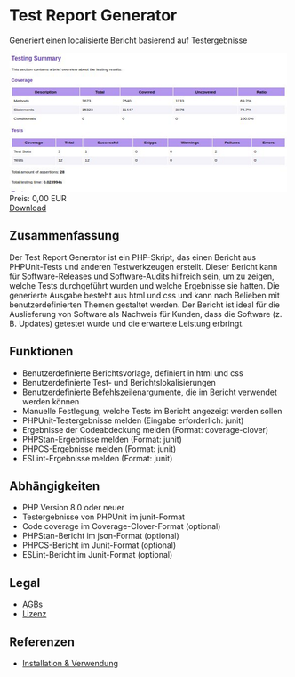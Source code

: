 # Test Report Generator

Generiert einen localisierte Bericht basierend auf Testergebnisse

<div class="splash">
    <img alt="Splash" src="/content/solutions/finished/TestReportGenerator/img/TestReportGenerator_splash.png">
    <div class="price">Preis: 0,00 EUR</div>
    <div class="purchase">
        <a class="button" href="https://github.com/Karaka-Management/TestReportGenerator/archive/refs/heads/master.zip">Download</a>
    </div>
</div>

## Zusammenfassung

Der Test Report Generator ist ein PHP-Skript, das einen Bericht aus PHPUnit-Tests und anderen Testwerkzeugen erstellt. Dieser Bericht kann für Software-Releases und Software-Audits hilfreich sein, um zu zeigen, welche Tests durchgeführt wurden und welche Ergebnisse sie hatten. Die generierte Ausgabe besteht aus html und css und kann nach Belieben mit benutzerdefinierten Themen gestaltet werden. Der Bericht ist ideal für die Auslieferung von Software als Nachweis für Kunden, dass die Software (z. B. Updates) getestet wurde und die erwartete Leistung erbringt.

## Funktionen

* Benutzerdefinierte Berichtsvorlage, definiert in html und css
* Benutzerdefinierte Test- und Berichtslokalisierungen
* Benutzerdefinierte Befehlszeilenargumente, die im Bericht verwendet werden können
* Manuelle Festlegung, welche Tests im Bericht angezeigt werden sollen
* PHPUnit-Testergebnisse melden (Eingabe erforderlich: junit)
* Ergebnisse der Codeabdeckung melden (Format: coverage-clover)
* PHPStan-Ergebnisse melden (Format: junit)
* PHPCS-Ergebnisse melden (Format: junit)
* ESLint-Ergebnisse melden (Format: junit)

## Abhängigkeiten

* PHP Version 8.0 oder neuer
* Testergebnisse von PHPUnit im junit-Format
* Code coverage im Coverage-Clover-Format (optional)
* PHPStan-Bericht im json-Format (optional)
* PHPCS-Bericht im Junit-Format (optional)
* ESLint-Bericht im Junit-Format (optional)

## Legal

* [AGBs](/de/terms)
* [Lizenz](https://github.com/Karaka-Management/TestReportGenerator/blob/master/LICENSE.txt)

## Referenzen

* [Installation & Verwendung](https://github.com/Karaka-Management/TestReportGenerator/blob/master/README.md)
